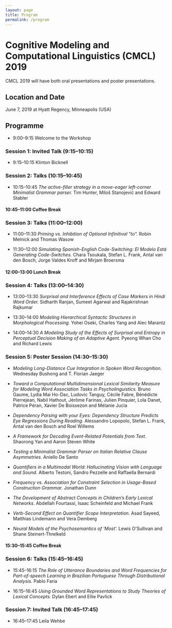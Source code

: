 ```yaml
---
layout: page
title: Program
permalink: /program
---
```


# Cognitive Modeling and Computational Linguistics (CMCL) 2019

CMCL 2019 will have both oral presentations and poster presentations.


## Location and Date

June 7, 2019 at Hyatt Regency, Minneapolis (USA)


## Programme

- 9:00–9:15 Welcome to the Workshop


### Session 1: Invited Talk (9:15–10:15)
- 9:15–10:15 Klinton Bicknell


### Session 2: Talks (10:15–10:45)

- 10:15–10:45 *The active-filler strategy in a move-eager left-corner Minimalist Grammar parser.* Tim Hunter, Miloš Stanojević and Edward Stabler


#### **10:45–11:00 Coffee Break**


### Session 3: Talks (11:00–12:00) 
- 11:00–11:30 *Priming vs. Inhibition of Optional Infinitival "to".* Robin Melnick and Thomas Wasow

- 11:30–12:00 *Simulating Spanish-English Code-Switching: El Modelo Está Generating Code-Switches.* Chara Tsoukala, Stefan L. Frank, Antal van den Bosch, Jorge Valdes Kroff and Mirjam Broersma


#### **12:00–13:00 Lunch Break**


### Session 4: Talks (13:00–14:30)
- 13:00–13:30 *Surprisal and Interference Effects of Case Markers in Hindi Word Order.* Sidharth Ranjan, Sumeet Agarwal and Rajakrishnan Rajkumar

- 13:30–14:00 *Modeling Hierarchical Syntactic Structures in Morphological Processing.* Yohei Oseki, Charles Yang and Alec Marantz

- 14:00–14:30 *A Modeling Study of the Effects of Surprisal and Entropy in Perceptual Decision Making of an Adaptive Agent.* Pyeong Whan Cho and Richard Lewis


### Session 5: Poster Session (14:30–15:30)

- *Modeling Long-Distance Cue Integration in Spoken Word Recognition.* Wednesday Bushong and T. Florian Jaeger

- *Toward a Computational Multidimensional Lexical Similarity Measure for Modeling Word Association Tasks in Psycholinguistics.* Bruno Gaume, Lydia Mai Ho-Dac, Ludovic Tanguy, Cécile Fabre, Bénédicte Pierrejean, Nabil Hathout, Jérôme Farinas, Julien Pinquier, Lola Danet, Patrice Péran, Xavier De Boissezon and Mélanie Jucla

- *Dependency Parsing with your Eyes: Dependency Structure Predicts Eye Regressions During Reading.* Alessandro Lopopolo, Stefan L. Frank, Antal van den Bosch and Roel Willems

- *A Framework for Decoding Event-Related Potentials from Text.* Shaorong Yan and Aaron Steven White

- *Testing a Minimalist Grammar Parser on Italian Relative Clause Asymmetries.* Aniello De Santo

- *Quantifiers in a Multimodal World: Hallucinating Vision with Language and Sound.* Alberto Testoni, Sandro Pezzelle and Raffaella Bernardi

- *Frequency vs. Association for Constraint Selection in Usage-Based Construction Grammar.* Jonathan Dunn

- *The Development of Abstract Concepts in Children’s Early Lexical Networks.* Abdellah Fourtassi, Isaac Scheinfeld and Michael Frank

- *Verb-Second Effect on Quantifier Scope Interpretation.* Asad Sayeed, Matthias Lindemann and Vera Demberg

- *Neural Models of the Psychosemantics of ‘Most’.* Lewis O’Sullivan and Shane Steinert-Threlkeld


#### **15:30–15:45 Coffee Break**


### Session 6: Talks (15:45–16:45)
- 15:45–16:15 *The Role of Utterance Boundaries and Word Frequencies for Part-of-speech Learning in Brazilian Portuguese Through Distributional Analysis.* Pablo Faria

- 16:15–16:45 *Using Grounded Word Representations to Study Theories of Lexical Concepts.* Dylan Ebert and Ellie Pavlick


### Session 7: Invited Talk (16:45–17:45)
- 16:45–17:45 Leila Wehbe


